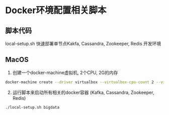 # Docker环境配置相关脚本

## 脚本代码

local-setup.sh 快速部署单节点Kakfa, Cassandra, Zookeeper, Redis 开发环境

## MacOS

1. 创建一个docker-machine虚拟机, 2个CPU, 2G的内存
```sh
docker-machine create --driver virtualbox --virtualbox-cpu-count 2 --virtualbox-memory 2048 bigdata
```
2. 运行脚本来启动所有相关的docker容器 (Kafka, Cassandra, Zookeeper, Redis)
```sh
./local-setup.sh bigdata
```
